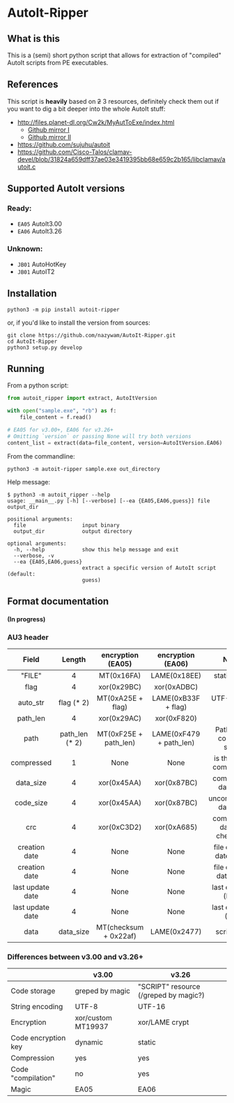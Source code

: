 # AutoIt-Ripper

## What is this
This is a (semi) short python script that allows for extraction of "compiled" AutoIt scripts from PE executables.

## References
This script is **heavily** based on ~~2~~ 3 resources, definitely check them out if you want to dig a bit deeper into the whole AutoIt stuff:
 * http://files.planet-dl.org/Cw2k/MyAutToExe/index.html
   * [Github mirror I](https://github.com/dzzie/myaut_contrib)
   * [Github mirror II](https://github.com/PonyPC/myaut_contrib)
 * https://github.com/sujuhu/autoit
 * https://github.com/Cisco-Talos/clamav-devel/blob/31824a659dff37ae03e3419395bb68e659c2b165/libclamav/autoit.c

## Supported AutoIt versions

### Ready:

* `EA05` AutoIt3.00
* `EA06` AutoIt3.26

### Unknown:

* `JB01` AutoHotKey
* `JB01` AutoIT2

## Installation
```console
python3 -m pip install autoit-ripper
```

or, if you'd like to install the version from sources:

```console
git clone https://github.com/nazywam/AutoIt-Ripper.git
cd AutoIt-Ripper
python3 setup.py develop
```

## Running

From a python script:
```python
from autoit_ripper import extract, AutoItVersion

with open("sample.exe", "rb") as f:
    file_content = f.read()

# EA05 for v3.00+, EA06 for v3.26+
# Omitting `version` or passing None will try both versions
content_list = extract(data=file_content, version=AutoItVersion.EA06)
```

From the commandline:
```console
python3 -m autoit-ripper sample.exe out_directory
```

Help message:
```
$ python3 -m autoit_ripper --help
usage: __main__.py [-h] [--verbose] [--ea {EA05,EA06,guess}] file output_dir

positional arguments:
  file                  input binary
  output_dir            output directory

optional arguments:
  -h, --help            show this help message and exit
  --verbose, -v
  --ea {EA05,EA06,guess}
                        extract a specific version of AutoIt script (default:
                        guess)
```


## Format documentation
#### (In progress)


### AU3 header

|       Field      |    Length     | encryption (EA05) | encryption (EA06) |            Notes            |
|:----------------:|:-------------:|:-----------------:|:-----------------:|:---------------------------:|
|      "FILE"      |       4       |  MT(0x16FA)       |  LAME(0x18EE)     |        static string        |
|       flag       |       4       |  xor(0x29BC)      |  xor(0xADBC)      |                             |
|     auto_str     |   flag (* 2)  |  MT(0xA25E + flag)|LAME(0xB33F + flag)|        UTF-8/UTF-16         |
|     path_len     |       4       |  xor(0x29AC)      |  xor(0xF820)      |                             |
|       path       | path_len (* 2)|MT(0xF25E + path_len)|LAME(0xF479 + path_len) | Path of the compiled script |
|    compressed    |       1       |  None             |  None             |   is the script compressed  |
|     data_size    |       4       |  xor(0x45AA)      |  xor(0x87BC)      |    compressed data size     |
|     code_size    |       4       |  xor(0x45AA)      |  xor(0x87BC)      |    uncompressed data size   |
|       crc        |       4       |  xor(0xC3D2)      |  xor(0xA685)      | compressed data crc checksum|
|   creation date  |       4       |  None             |  None             |  file creation date (high)  |
|   creation date  |       4       |  None             |  None             |  file creation date (low)   |
| last update date |       4       |  None             |  None             |      last edit date (high)  |
| last update date |       4       |  None             |  None             |       last edit date (low)  |
|       data       |   data_size   |MT(checksum + 0x22af)|LAME(0x2477)     |         script data         |

### Differences between v3.00 and v3.26+

|                     	| v3.00              	| v3.26                                 	|
|---------------------	|--------------------	|---------------------------------------	|
| Code storage        	| greped by magic    	| "SCRIPT" resource (/greped by magic?) 	|
| String encoding     	| UTF-8             	| UTF-16                                	|
| Encryption          	| xor/custom MT19937 	| xor/LAME crypt                        	|
| Code encryption key 	| dynamic            	| static                                	|
| Compression         	| yes                	| yes                                   	|
| Code "compilation"  	| no                 	| yes                                   	|
| Magic               	| EA05               	| EA06                                  	|
